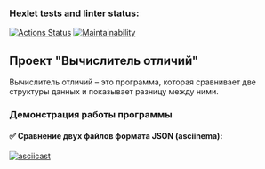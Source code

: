 ### Hexlet tests and linter status:
[![Actions Status](https://github.com/Woronokin/frontend-project-46/actions/workflows/hexlet-check.yml/badge.svg)](https://github.com/Woronokin/frontend-project-46/actions)
[![Maintainability](https://api.codeclimate.com/v1/badges/ed39cd0717485c62f279/maintainability)](https://codeclimate.com/github/Woronokin/frontend-project-46/maintainability)

## Проект "Вычислитель отличий"

Вычислитель отличий – это программа, которая сравнивает две структуры данных и показывает разницу между ними.

### Демонстрация работы программы
#### :white_check_mark: Сравнение двух файлов формата JSON (asciinema):

[![asciicast](https://asciinema.org/a/v4trrMLif86eDpVGFzcU5IX8q.svg)](https://asciinema.org/a/v4trrMLif86eDpVGFzcU5IX8q)
